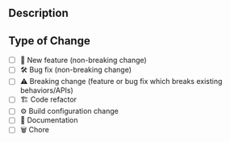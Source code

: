 <!--
  Wohoo! 🥳 Thanks for contributing! Coding part is Done. Now lets get some reviews!
  Please provide a description and fill in the checklist to ensure that your PR can be accepted quickly.
-->

## Description
<!--- Describe your change. Put something useful here. Not just `I changed stuff` -->

## Type of Change
<!--- Put an 'x' in all boxes which apply -->

- [ ] 🚀 New feature (non-breaking change)
- [ ] 🛠️ Bug fix (non-breaking change)
- [ ] ⚠️ Breaking change (feature or bug fix which breaks existing behaviors/APIs)
- [ ] 🏗️ Code refactor
- [ ] ⚙️ Build configuration change
- [ ] 📝 Documentation
- [ ] 🗑️ Chore
